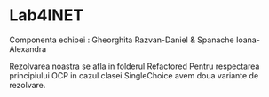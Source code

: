 # Lab4INET

Componenta echipei : Gheorghita Razvan-Daniel & Spanache Ioana-Alexandra

Rezolvarea noastra se afla in folderul Refactored
Pentru respectarea principiului OCP in cazul clasei SingleChoice avem doua variante de rezolvare.
